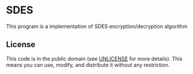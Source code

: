 # SDES
This program is a implementation of SDES encryption/decryption algorithm


License
-------

This code is in the public domain (see [UNLICENSE](https://unlicense.org/) for more details).
This means you can use, modify, and distribute it without any restriction.
